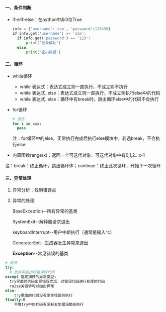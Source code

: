 #### 一、条件判断

- if-elif-else：在python中非0位True

  ```python
  info = {'username':'zsm', 'password':123456}
  if info.get('username') == 'zsm':
  	if info.get('password') == '123':
  		print('登录成功')
  	else:
  		print('密码错误')
  ```

#### 二、循环

- while循环

  - while 表达式：表达式成立则一直执行，不成立则不执行
  - while 表达式..else：表达式成立则一直执行，不成立则执行else中的代码
  - while 表达式..else：循环中有break时，跳出循环else中的代码不会执行

- for循环

  ```python
  # 语法
  for i in xxx:
    pass
  ```

  注：for循环中的else，正常执行完成后执行else模块中，若遇break，不会执行else

- 内置函数range(x)：返回一个可迭代对象，可迭代对象中有0,1,2...x-1

注：break：终止循环，跳出循环体；continue：终止此次循环，开始下一次循环

#### 三、异常处理

1. 异常分析：找到错误点

2. 异常的处理

   BaseException--所有异常的基类

   SystemExit--解释器请求退出

   keyboardInterrupt--用户中断执行（通常是输入^c）

   GeneratorExit--生成器发生异常来退出

   **Exception**--常见错误的基类

```python
# 语法
try:
  # 放有可能出现错误的代码
except 指定捕获的异常类型:
  try里面的代码出现错误之后，对错误代码进行处理的代码
  raise关键字可以抛出异常
else:
	try里面的代码没有发生错误则执行
finally:ß
	不管try中的代码有没有发生错误都会执行
```